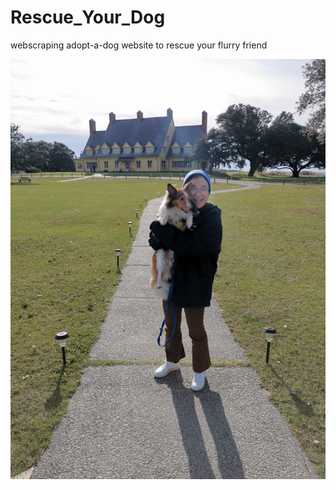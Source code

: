 # Rescue_Your_Dog
webscraping adopt-a-dog website to rescue your flurry friend

![Alt text](https://github.com/necessaryBQ/Rescue_Your_Dog/blob/a87a9ac9a935e3d00bde602c05e3104b04ce4961/c526b65e-13ad-4574-b013-a8bbad9251e1.JPG)
